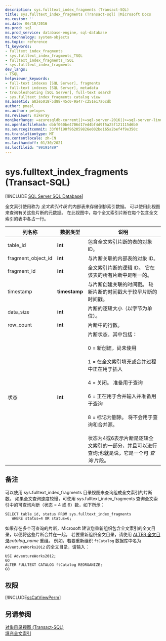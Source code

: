 ```yaml
---
description: sys.fulltext_index_fragments (Transact-SQL)
title: sys.fulltext_index_fragments (Transact-sql) |Microsoft Docs
ms.custom: ''
ms.date: 06/10/2016
ms.prod: sql
ms.prod_service: database-engine, sql-database
ms.technology: system-objects
ms.topic: reference
f1_keywords:
- fulltext_index_fragments
- sys.fulltext_index_fragments_TSQL
- fulltext_index_fragments_TSQL
- sys.fulltext_index_fragments
dev_langs:
- TSQL
helpviewer_keywords:
- full-text indexes [SQL Server], fragments
- full-text indexes [SQL Server], metadata
- troubleshooting [SQL Server], full-text search
- sys.fulltext_index_fragments catalog view
ms.assetid: a82e5018-5d88-45c0-9a47-c251e17a6cdb
author: pmasl
ms.author: pelopes
ms.reviewer: mikeray
monikerRange: =azuresqldb-current||>=sql-server-2016||>=sql-server-linux-2017||=azuresqldb-mi-current
ms.openlocfilehash: dbbf060be4706d17ed4bf4d9f5a25f121115d6b0
ms.sourcegitcommit: 33f0f190f962059826e002be165a2bef4f9e350c
ms.translationtype: MT
ms.contentlocale: zh-CN
ms.lasthandoff: 01/30/2021
ms.locfileid: "99191489"
---
```

# <a name="sysfulltext_index_fragments-transact-sql"></a>sys.fulltext_index_fragments (Transact-SQL)
[!INCLUDE [SQL Server SQL Database](../../includes/applies-to-version/sql-asdb.md)]

  全文索引使用称为 *全文索引片段* 的内部表来存储倒排索引数据。 可以使用此视图来查询有关这些片断的元数据。 在此视图中，每个全文索引片断在每个包含全文索引的表中各占一行。  
 
  
|列名称|数据类型|说明|  
|-----------------|---------------|-----------------|  
|table_id|**int**|包含全文索引片断的表的对象 ID。|  
|fragment_object_id|**int**|与片断关联的内部表的对象 ID。|  
|fragment_id|**int**|全文索引片断的逻辑 ID。 它在该表的所有片断中是唯一的。|  
|timestamp|**timestamp**|与片断创建关联的时间戳。 较新片断的时间戳大于较早片断的时间戳。|  
|data_size|**int**|片断的逻辑大小（以字节为单位）。|  
|row_count|**int**|片断中的行数。|  
|状态|**int**|片断状态，其中包括：<br /><br /> 0 = 新创建，尚未使用<br /><br /> 1 = 在全文索引填充或合并过程中正在用于插入<br /><br /> 4 = 关闭。 准备用于查询<br /><br /> 6 = 正在用于合并输入并准备用于查询<br /><br /> 8 = 标记为删除。 将不会用于查询和合并源。<br /><br /> 状态为4或6表示片断是逻辑全文索引的一部分，并且可以进行查询;也就是说，它是一个可 *查询* 片段。|  
  
## <a name="remarks"></a>备注  
 可以使用 sys.fulltext_index_fragments 目录视图来查询组成全文索引的片断数。 如果全文查询速度较慢，可使用 sys.fulltext_index_fragments 查询全文索引中的可查询片断（状态 = 4 或 6）数，如下所示：  
  
```  
SELECT table_id, status FROM sys.fulltext_index_fragments  
   WHERE status=4 OR status=6;  
```  
  
 如果存在多个可查询的片断，Microsoft 建议您重新组织包含全文索引的全文目录，以便将这些片断合并在一起。 若要重新组织全文目录，请使用 [ALTER 全文目录](../../t-sql/statements/alter-fulltext-catalog-transact-sql.md)*catalog_name* 重组。 例如，若要重新组织 `ftCatalog` 数据库中名为 `AdventureWorks2012` 的全文目录，请输入：  
  
```  
USE AdventureWorks2012;  
GO  
ALTER FULLTEXT CATALOG ftCatalog REORGANIZE;  
GO  
```  
  
## <a name="permissions"></a>权限  
 [!INCLUDE[ssCatViewPerm](../../includes/sscatviewperm-md.md)]  
  
## <a name="see-also"></a>另请参阅  
 [对象目录视图 (Transact-SQL)](../../relational-databases/system-catalog-views/object-catalog-views-transact-sql.md)   
 [填充全文索引](../../relational-databases/search/populate-full-text-indexes.md)  
  
  
